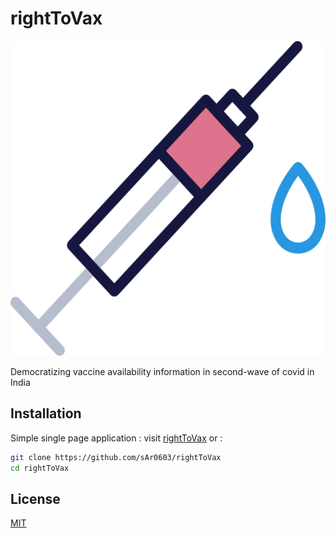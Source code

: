 # rightToVax

![alt text](./favicon.png)

Democratizing vaccine availability information in second-wave of covid in India

## Installation

Simple single page application : visit [rightToVax](https://sar0603.github.io/rightToVax) or :

```bash
git clone https://github.com/sAr0603/rightToVax
cd rightToVax
```


## License
[MIT](https://choosealicense.com/licenses/mit/)